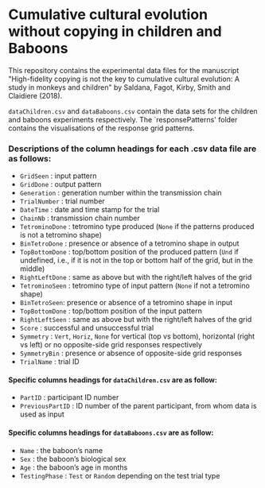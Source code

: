 # Cumulative cultural evolution without copying in children and Baboons

This repository contains the experimental data files for the manuscript "High-fidelity copying is not the key to cumulative cultural evolution: A study in monkeys and children" by Saldana, Fagot, Kirby, Smith and Claidiere (2018).

`dataChildren.csv` and `dataBaboons.csv` contain the data sets for the children and baboons experiments respectively. The `responsePatterns' folder contains the visualisations of the response grid patterns.

### Descriptions of the column headings for each .csv data file are as follows: 

- `GridSeen` : input pattern
- `GridDone` : output pattern
- `Generation` : generation number within the transmission chain
- `TrialNumber` : trial number
- `DateTime` : date and time stamp for the trial
- `ChainNb` : transmission chain number 
- `TetrominoDone` : tetromino type produced (`None` if the patterns produced is not a tetromino shape)
- `BinTetroDone` : presence  or absence of a tetromino shape in output 
- `TopBottomDone` : top/bottom position of the produced pattern (`Und` if undefined, i.e., if it is not in the top or bottom half of the grid, but in the middle)
- `RightLeftDone` : same as above but with the right/left halves of the grid
- `TetrominoSeen` :  tetromino type of input pattern (`None` if not a tetromino shape)
- `BinTetroSeen`: presence  or absence of a tetromino shape in input
- `TopBottomDone` : top/bottom position of the input pattern
- `RightLeftSeen` : same as above but with the right/left halves of the grid
- `Score` :  successful and unsuccessful trial
- `Symmetry` :  `Vert`, `Horiz`, `None` for vertical (top vs bottom), horizontal (right vs left) or no opposite-side grid responses respectively
- `SymmetryBin` : presence or absence of opposite-side grid responses
- `TrialName` :  trial ID 


#### Specific columns headings for `dataChildren.csv`  are as follow:

- `PartID` : participant ID number
- `PreviousPartID` : ID number of the parent participant, from whom data is used as input


#### Specific columns headings for `dataBaboons.csv`  are as follow:

- `Name` : the baboon’s name
- `Sex` :  the baboon’s biological sex
- `Age` : the baboon’s age in months
- `TestingPhase` :  `Test` or `Random` depending on the test trial type
